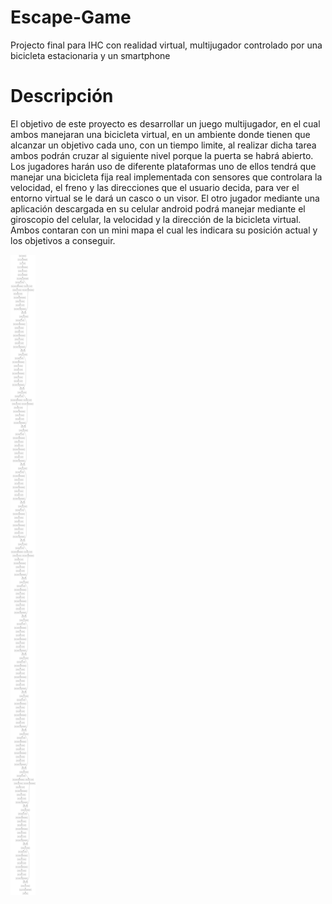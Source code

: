 # Escape-Game
Projecto final para IHC con realidad virtual, multijugador controlado por una bicicleta estacionaria y un smartphone
# Descripción
El objetivo de este proyecto es desarrollar un juego multijugador, en el cual ambos manejaran una bicicleta virtual, en un ambiente donde tienen que alcanzar un objetivo cada uno, con un tiempo limite, al realizar dicha tarea ambos podrán cruzar al siguiente nivel porque la puerta se habrá abierto. Los jugadores harán uso de diferente plataformas uno de ellos tendrá que manejar una bicicleta fija real implementada con sensores que controlara la velocidad, el freno y las direcciones que el usuario decida, para ver el entorno virtual se le dará un casco o un visor. El otro jugador mediante una aplicación descargada en su celular android podrá manejar mediante el giroscopio del celular, la velocidad y la dirección de la bicicleta virtual. Ambos contaran con un mini mapa el cual les indicara su posición actual y los objetivos a conseguir.

![Ambiente virtual](https://github.com/TSffer/IA/blob/master/resnet50.png)
